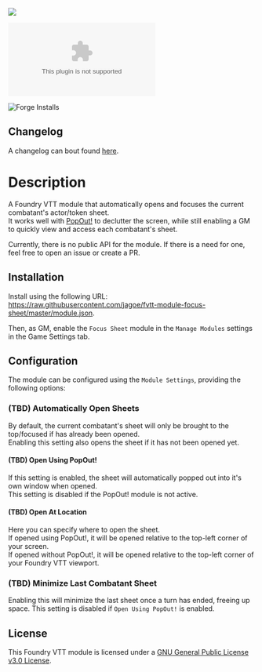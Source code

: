 ![](https://img.shields.io/badge/Foundry-v0.7.9-informational)
<!--- Downloads @ Latest Badge -->
![Latest Release Download Count](https://img.shields.io/github/downloads/jagoe/fvtt-module-focus-sheet/latest/module.zip)

<!--- Forge Bazaar Install % Badge -->
![Forge Installs](https://img.shields.io/badge/dynamic/json?label=Forge%20Installs&query=package.installs&suffix=%25&url=https%3A%2F%2Fforge-vtt.com%2Fapi%2Fbazaar%2Fpackage%2F<focus-sheet>&colorB=4aa94a)

## Changelog

A changelog can bout found [here](./CHANGELOG.md).

# Description

A Foundry VTT module that automatically opens and focuses the current combatant's actor/token sheet.\
It works well with [PopOut!](https://github.com/League-of-Foundry-Developers/fvtt-module-popout) to declutter the screen, while still enabling a GM to quickly view and access each combatant's sheet.

Currently, there is no public API for the module. If there is a need for one, feel free to open an issue or create a PR.

## Installation

Install using the following URL: <https://raw.githubusercontent.com/jagoe/fvtt-module-focus-sheet/master/module.json>.

Then, as GM, enable the `Focus Sheet` module in the `Manage Modules` settings in the Game Settings tab.

## Configuration

The module can be configured using the `Module Settings`, providing the following options:

### (TBD) Automatically Open Sheets

By default, the current combatant's sheet will only be brought to the top/focused if has already been opened.\
Enabling this setting also opens the sheet if it has not been opened yet.

#### (TBD) Open Using PopOut!

If this setting is enabled, the sheet will automatically popped out into it's own window when opened.\
This setting is disabled if the PopOut! module is not active.

#### (TBD) Open At Location

Here you can specify where to open the sheet.\
If opened using PopOut!, it will be opened relative to the top-left corner of your screen.\
If opened without PopOut!, it will be opened relative to the top-left corner of your Foundry VTT viewport.

### (TBD) Minimize Last Combatant Sheet

Enabling this will minimize the last sheet once a turn has ended, freeing up space.
This setting is disabled if `Open Using PopOut!` is enabled.

## License

This Foundry VTT module is licensed under a [GNU General Public License v3.0 License](./LICENSE).
